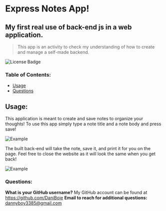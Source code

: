 # Express Notes App!
## My first real use of back-end js in a web application.
> This app is an activity to check my understanding of how to create and manage a self-made backend.

![License Badge](https://img.shields.io/badge/license-none-blue.svg)

### Table of Contents:
* [Usage](#usage)
* [Questions](#questions)

## Usage:
 This application is meant to create and save notes to organize your thoughts! To use this app simply type a note title and a note body and press save!

 ![Example](https://i.ibb.co/6RWTgTy/premade-note.png)

  The built back-end will take the note, save it, and print it for you on the page. Feel free to close the website as it will look the same when you get back!
  
  ![Example](https://i.ibb.co/G2t3j5h/saved-note.png)






### Questions:
**What is your GitHub username?** My GitHub account can be found at https://github.com/DaniBoie
**Email to reach for additional questions:** dannyboy3385@gmail.com